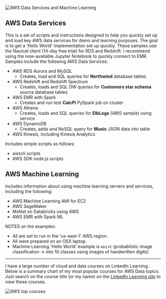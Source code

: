 ![AWS Data Services and Machine Learning](https://github.com/lynnlangit/Hello-AWS-Data-Services/blob/master/images/aws-data-services.png)

## AWS Data Services

This is a set of scripts and instructions designed to help you quickly set up and load key AWS data services for demo and learning purposes.  The goal is to get a 'Hello World' implementation set up quickly. These samples use the Navicat client (14-day free trial) for RDS and Redshift.  I recommend using the now-available Jupyter Notebook to quickly connect to EMR.  Samples include the following AWS Data Services:  
  - AWS RDS Aurora and MySQL
    - Creates, load and SQL queries for **Northwind** database tables
  - AWS Redshift and Redshift Spectrum
    - Creates, loads and SQL DW queries for **Customers star schema** source database tables
  - AWS EMR with Spark
    - Creates and run test **CalcPi** PySpark job on cluster
  - AWS Athena
    - Creates, loads and SQL queries for **ElbLogs** (AWS sample) using service
  - AWS DynamoDB
    - Creates, adds and NoSQL query for **Music** JSON data into table
  - AWS Kinesis, including Kinesis Analytics
 
Includes simple scripts as follows:
   - awscli scripts 
   - AWS SDK node.js scripts 
  
## AWS Machine Learning 

Includes information about using machine learning servers and services, including the following:  
  - AWS Machine Learning AMI for EC2
  - AWS SageMaker
  - MxNet on Databricks using AWS
  - AWS EMR with Spark ML

NOTES on the examples:
   - All are set to run in the 'us-east-1' AWS region.
   - All were prepared on an OSX laptop.
   - Machine Learning 'Hello World' example is `mnist` (probablistic image classification -> into 10 classes using images of handwritten digits)

---

I have a large number of cloud and data courses on LinkedIn Learning.  Below is a summary chart of my most popular courses for AWS Data topics.  Just search on the course title (or my name) on the [LinkedIn Learning site](https://www.linkedin.com/learning/search?entityType=COURSE&keywords=lynn%20langit) to view these courses.

![AWS top courses](https://github.com/lynnlangit/Hello-AWS-Data-Services/blob/master/images/top.png)
